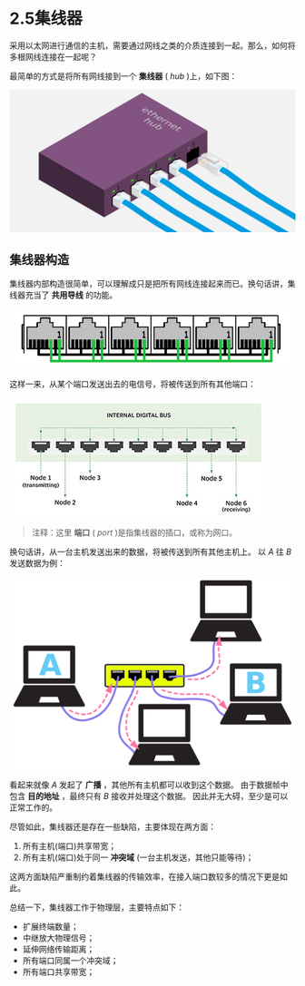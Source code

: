 # 2.5集线器

采用以太网进行通信的主机，需要通过网线之类的介质连接到一起。那么，如何将多根网线连接在一起呢？

最简单的方式是将所有网线接到一个 **集线器** ( *hub* )上，如下图：

![](assets/network-asset-28989ca0f42ef7355edf5b54dec42503531e951b-20241221170323-7hnotux.png)​

## 集线器构造

集线器内部构造很简单，可以理解成只是把所有网线连接起来而已。换句话讲，集线器充当了 **共用导线** 的功能。

![](assets/network-asset-3ae868f8fff11deeceda6c2b260a1826ff46b772-20241221170323-uugc38y.gif)

这样一来，从某个端口发送出去的电信号，将被传送到所有其他端口：

![](assets/network-asset-6395d50d727f8ae6193f4f84dce2771c03671852-20241221170323-21l2xhd.jpg)

> 注释：这里 **端口** ( *port* )是指集线器的插口，或称为网口。

换句话讲，从一台主机发送出来的数据，将被传送到所有其他主机上。 以 *A* 往 *B* 发送数据为例：

![](assets/network-asset-3ef5c77fc619a69bf5af282dcb9766eeacfc5591-20241221170323-vkvp791.png)

看起来就像 *A* 发起了 **广播** ，其他所有主机都可以收到这个数据。 由于数据帧中包含 **目的地址** ，最终只有 *B* 接收并处理这个数据。 因此并无大碍，至少是可以正常工作的。

尽管如此，集线器还是存在一些缺陷，主要体现在两方面：

1. 所有主机(端口)共享带宽；
2. 所有主机(端口)处于同一 **冲突域** (一台主机发送，其他只能等待)；

这两方面缺陷严重制约着集线器的传输效率，在接入端口数较多的情况下更是如此。

总结一下，集线器工作于物理层，主要特点如下：

* 扩展终端数量；
* 中继放大物理信号；
* 延伸网络传输距离；
* 所有端口同属一个冲突域；
* 所有端口共享带宽；

‍
